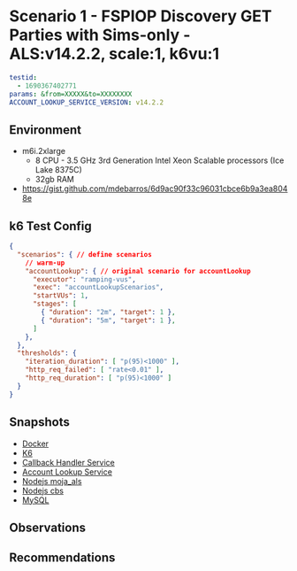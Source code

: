 # Scenario 1 - FSPIOP Discovery GET Parties with Sims-only - ALS:v14.2.2, scale:1, k6vu:1

```yaml
testid:
  - 1690367402771
params: &from=XXXXX&to=XXXXXXXX
ACCOUNT_LOOKUP_SERVICE_VERSION: v14.2.2
```

## Environment

- m6i.2xlarge
  - 8 CPU - 3.5 GHz 3rd Generation Intel Xeon Scalable processors (Ice Lake 8375C)
  - 32gb RAM
- https://gist.github.com/mdebarros/6d9ac90f33c96031cbce6b9a3ea8048e

## k6 Test Config

```json
{
  "scenarios": { // define scenarios
    // warm-up
    "accountLookup": { // original scenario for accountLookup
      "executor": "ramping-vus",
      "exec": "accountLookupScenarios",
      "startVUs": 1,
      "stages": [
        { "duration": "2m", "target": 1 },
        { "duration": "5m", "target": 1 },
      ]
    },
  },
  "thresholds": {
    "iteration_duration": [ "p(95)<1000" ],
    "http_req_failed": [ "rate<0.01" ],
    "http_req_duration": [ "p(95)<1000" ]
  }
}
```

## Snapshots

- [Docker](INSERT_LINK_HERE)
- [K6](INSERT_LINK_HERE)
- [Callback Handler Service](INSERT_LINK_HERE)
- [Account Lookup Service](INSERT_LINK_HERE)
- [Nodejs moja_als](INSERT_LINK_HERE)
- [Nodejs cbs](INSERT_LINK_HERE)
- [MySQL](INSERT_LINK_HERE)

## Observations

## Recommendations
